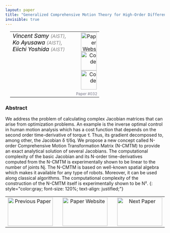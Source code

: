 ```yaml
---
layout: paper
title: "Generalized Comprehensive Motion Theory for High-Order Differential Dynamics"
invisible: true
---
```

<table width = "95%" style="padding-left: 15px; margin-left: auto; margin-right: 10px;">
<tr><td style = "vertical-align: top; padding-right: 25px;" rowspan="2">
<span style="color:black; font-size: 110%;"><i>
Vincent Samy <span style="color:gray; font-size: 85%">(AIST)</span><span style="color:gray; font-size: 100%">,</span><br>  Ko Ayusawa <span style="color:gray; font-size: 85%">(AIST)</span><span style="color:gray; font-size: 100%">,</span><br>  Eiichi Yoshida <span style="color:gray; font-size: 85%">(AIST)</span>
</i></span>
</td>
<td style="text-align: right;"><a href="http://www.roboticsproceedings.org/rss17/p032.pdf"><img src="{{ site.baseurl }}/images/paper_link.png" alt="Paper Website" width = "50"  height = "60"/></a><br>    <a href="https://github.com/vsamy/cdm"><img src="{{ site.baseurl }}/images/software_link.png" alt="Code" width = "50"  height = "60"/></a><br> <a href="https://github.com/vsamy/coma"><img src="{{ site.baseurl }}/images/software_link.png" alt="Code" width = "50"  height = "60"/></a><br></td>
</tr>
<tr>
<td style="color:#777789; text-align:right; font-size: 75%; margin-right:10px;">Paper&nbsp;#032</td>
</tr>
</table>


### Abstract
We address the problem of calculating complex Jacobian matrices that can arise from optimization problems. An example is the inverse optimal control in human motion analysis which has a cost function that depends on the second order time-derivative of torque ̈τ. Thus, its gradient decomposed to, among other, the Jacobian δ ̈τ/δq. We propose a new concept called N-order Comprehensive Motion Transformation Matrix (N-CMTM) to provide an exact analytical solution of several Jacobians. The computational complexity of the basic Jacobian and its N-order time-derivatives computed from the N-CMTM is experimentally shown to be linear to the number of joints Nj. The N-CMTM is based on well-known spatial algebra which makes it available for any type of robots. Moreover, it can be used along classical algorithms. The computational complexity of the construction of the N-CMTM itself is experimentally shown to be N².
{: style="color:gray; font-size: 120%; text-align: justified;"}



<table width="100%">
 <tr>
    <td style="width: 30%; text-align: center;"><a href="{{ site.baseurl }}/program/papers/031/">
<img src="{{ site.baseurl }}/images/previous_icon.png"
       alt="Previous Paper" width = "142"  height = "90"/> 
</a> </td>
<td style="text-align: center;"><a href="{{ site.baseurl }}/program/papers">
<img src="{{ site.baseurl }}/images/overview_icon.png"
       alt="Paper Website" width = "142"  height = "90"/> 
</a> </td>
    <td style="width: 30%; text-align: center;"><a href="{{ site.baseurl }}/program/papers/033/">
    <img src="{{ site.baseurl }}/images/next_icon.png"
        alt="Next Paper" width = "142"  height = "90"/>
    </a></td>
</tr>
</table>